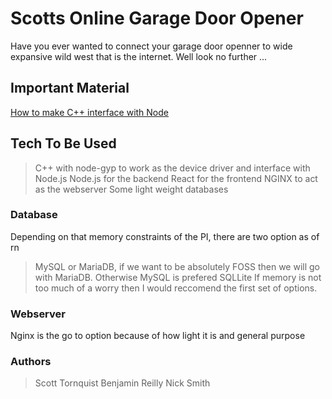 # Scotts Online Garage Door Opener

Have you ever wanted to connect your garage door openner to wide expansive wild west that is the internet. Well look no further ...

## Important Material

[How to make C++ interface with Node](https://medium.com/jspoint/a-simple-guide-to-load-c-c-code-into-node-js-javascript-applications-3fcccf54fd32 "Making C/C++ modules for Node")

## Tech To Be Used

> C++ with node-gyp to work as the device driver and interface with Node.js
> Node.js for the backend
> React for the frontend
> NGINX to act as the webserver
> Some light weight databases

### Database

Depending on that memory constraints of the PI, there are two option as of rn

> MySQL or MariaDB, if we want to be absolutely FOSS then we will go with MariaDB. Otherwise MySQL is prefered
> SQLLite
> If memory is not too much of a worry then I would reccomend the first set of options.

### Webserver

Nginx is the go to option because of how light it is and general purpose

### Authors

> Scott Tornquist
> Benjamin Reilly
> Nick Smith
